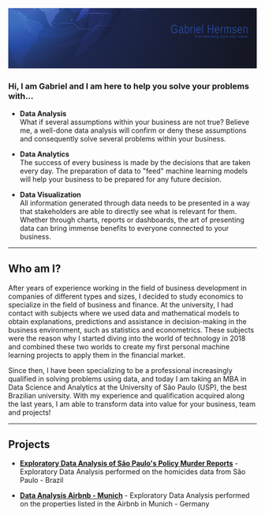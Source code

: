 <img src="img/gabrielhermsen.png">

### Hi, I am Gabriel and I am here to help you solve your problems with...

- **Data Analysis**  
    What if several assumptions within your business are not true? Believe me, a well-done data analysis will confirm or deny these assumptions and consequently solve several problems within your business.
    
- **Data Analytics**  
    The success of every business is made by the decisions that are taken every day. The preparation of data to "feed" machine learning models will help your business to be prepared for any future decision.
    
- **Data Visualization**  
    All information generated through data needs to be presented in a way that stakeholders are able to directly see what is relevant for them. Whether through charts, reports or dashboards, the art of presenting data can bring immense benefits to everyone connected to your business.
    

* * *

## Who am I?

After years of experience working in the field of business development in companies of different types and sizes, I decided to study economics to specialize in the field of business and finance. At the university, I had contact with subjects where we used data and mathematical models to obtain explanations, predictions and assistance in decision-making in the business environment, such as statistics and econometrics. These subjects were the reason why I started diving into the world of technology in 2018 and combined these two worlds to create my first personal machine learning projects to apply them in the financial market.

Since then, I have been specializing to be a professional increasingly qualified in solving problems using data, and today I am taking an MBA in Data Science and Analytics at the University of São Paulo (USP), the best Brazilian university. With my experience and qualification acquired along the last years, I am able to transform data into value for your business, team and projects!

* * *

## Projects

- **[Exploratory Data Analysis of São Paulo's Policy Murder Reports](https://github.com/ghermsen/sao_paulo_murder_eda)** - Exploratory Data Analysis performed on the homicides data from São Paulo - Brazil

- **[Data Analysis Airbnb - Munich](https://github.com/ghermsen/airbnb_munchen)** - Exploratory Data Analysis performed on the properties listed in the Airbnb in Munich - Germany

